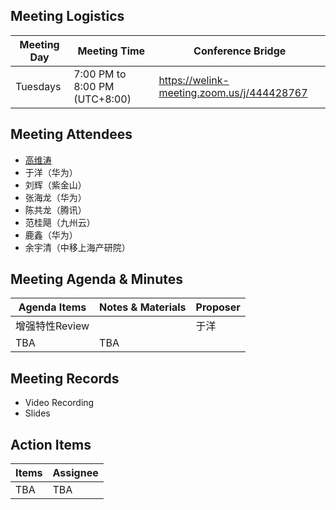 ## Meeting Logistics

| Meeting Day  |  Meeting Time  | Conference Bridge  |
|---|---|---|
| Tuesdays  | 7:00 PM to 8:00 PM (UTC+8:00)   |  https://welink-meeting.zoom.us/j/444428767  |


## Meeting Attendees
- [高维涛](https://gitee.com/Gao_Victor)
- 于洋（华为）
- 刘辉（紫金山）
- 张海龙（华为）
- 陈共龙（腾讯）
- 范桂飓（九州云）
- 鹿鑫（华为）
- 余宇清（中移上海产研院）

## Meeting Agenda & Minutes
|  Agenda Items  |  Notes & Materials   |  Proposer |
|---|---|---|
|  增强特性Review  |    | 于洋 |
| TBA | TBA |


## Meeting Records
- Video Recording
- Slides


## Action Items
|  Items | Assignee   |
|---|---|
| TBA  | TBA|TBA



